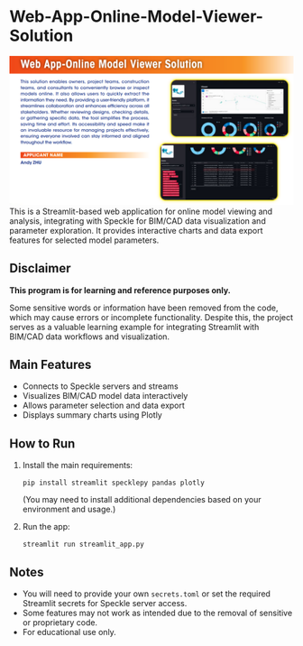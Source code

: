 # Web-App-Online-Model-Viewer-Solution
![image](https://github.com/HKIBIMTechnical/Automation-2025-Web-App-Online-Model-Viewer-Solution/blob/main/image.png)
This is a Streamlit-based web application for online model viewing and analysis, integrating with Speckle for BIM/CAD data visualization and parameter exploration. It provides interactive charts and data export features for selected model parameters.

## Disclaimer

**This program is for learning and reference purposes only.**

Some sensitive words or information have been removed from the code, which may cause errors or incomplete functionality. Despite this, the project serves as a valuable learning example for integrating Streamlit with BIM/CAD data workflows and visualization.

## Main Features

- Connects to Speckle servers and streams
- Visualizes BIM/CAD model data interactively
- Allows parameter selection and data export
- Displays summary charts using Plotly

## How to Run

1. Install the main requirements:

   ```
   pip install streamlit specklepy pandas plotly
   ```

   (You may need to install additional dependencies based on your environment and usage.)
2. Run the app:

   ```
   streamlit run streamlit_app.py
   ```

## Notes

- You will need to provide your own `secrets.toml` or set the required Streamlit secrets for Speckle server access.
- Some features may not work as intended due to the removal of sensitive or proprietary code.
- For educational use only.
